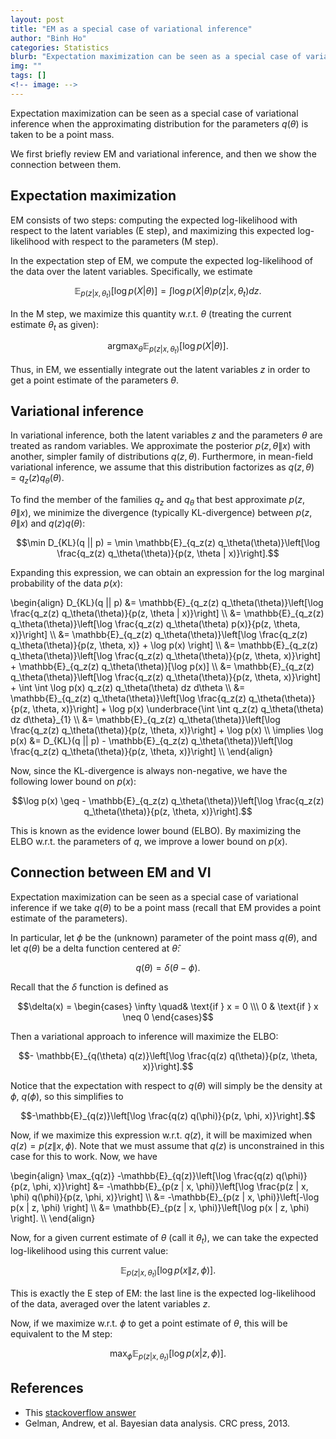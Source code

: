 ```yaml
---
layout: post
title: "EM as a special case of variational inference"
author: "Binh Ho"
categories: Statistics
blurb: "Expectation maximization can be seen as a special case of variational inference when the approximating distribution for the parameters $q(\theta)$ is taken to be a point mass."
img: ""
tags: []
<!-- image: -->
---
```



Expectation maximization can be seen as a special case of variational inference when the approximating distribution for the parameters $q(\theta)$ is taken to be a point mass.

We first briefly review EM and variational inference, and then we show the connection between them.

## Expectation maximization

EM consists of two steps: computing the expected log-likelihood with respect to the latent variables (E step), and maximizing this expected log-likelihood with respect to the parameters (M step).

In the expectation step of EM, we compute the expected log-likelihood of the data over the latent variables. Specifically, we estimate

$$\mathbb{E}_{p(z | x, \theta_t)}[\log p(X | \theta)] = \int \log p(X | \theta) p(z | x, \theta_t) dz.$$

In the M step, we maximize this quantity w.r.t. $\theta$ (treating the current estimate $\theta_t$ as given):

$$\text{arg} \max_{\theta} \mathbb{E}_{p(z | x, \theta_t)}[\log p(X | \theta)].$$

Thus, in EM, we essentially integrate out the latent variables $z$ in order to get a point estimate of the parameters $\theta$.

## Variational inference

In variational inference, both the latent variables $z$ and the parameters $\theta$ are treated as random variables. We approximate the posterior $p(z, \theta \| x)$ with another, simpler family of distributions $q(z, \theta)$. Furthermore, in mean-field variational inference, we assume that this distribution factorizes as $q(z, \theta) = q_z(z) q_\theta(\theta)$. 

To find the member of the families $q_z$ and $q_\theta$ that best approximate $p(z, \theta \| x)$, we minimize the divergence (typically KL-divergence) between $p(z, \theta \| x)$ and $q(z) q(\theta)$:

$$\min D_{KL}(q || p) = \min \mathbb{E}_{q_z(z) q_\theta(\theta)}\left[\log \frac{q_z(z) q_\theta(\theta)}{p(z, \theta | x)}\right].$$

Expanding this expression, we can obtain an expression for the log marginal probability of the data $p(x)$:

\begin{align} D_{KL}(q \|\| p) &= \mathbb{E}\_{q_z(z) q_\theta(\theta)}\left\[\log \frac{q_z(z) q_\theta(\theta)}{p(z, \theta \| x)}\right\] \\\ &= \mathbb{E}\_{q_z(z) q_\theta(\theta)}\left\[\log \frac{q_z(z) q_\theta(\theta) p(x)}{p(z, \theta, x)}\right\] \\\ &= \mathbb{E}\_{q_z(z) q_\theta(\theta)}\left\[\log \frac{q_z(z) q_\theta(\theta)}{p(z, \theta, x)} + \log p(x) \right\] \\\ &= \mathbb{E}\_{q_z(z) q_\theta(\theta)}\left\[\log \frac{q_z(z) q_\theta(\theta)}{p(z, \theta, x)}\right\] + \mathbb{E}\_{q_z(z) q_\theta(\theta)}[\log p(x)] \\\ &= \mathbb{E}\_{q_z(z) q_\theta(\theta)}\left\[\log \frac{q_z(z) q_\theta(\theta)}{p(z, \theta, x)}\right\] + \int \int \log p(x) q_z(z) q_\theta(\theta) dz d\theta \\\ &= \mathbb{E}\_{q_z(z) q_\theta(\theta)}\left\[\log \frac{q_z(z) q_\theta(\theta)}{p(z, \theta, x)}\right\] + \log p(x) \underbrace{\int \int q_z(z) q_\theta(\theta) dz d\theta}\_{1} \\\ &= \mathbb{E}\_{q_z(z) q_\theta(\theta)}\left\[\log \frac{q_z(z) q_\theta(\theta)}{p(z, \theta, x)}\right\] + \log p(x) \\\ \implies \log p(x) &= D_{KL}(q \|\| p) - \mathbb{E}\_{q_z(z) q_\theta(\theta)}\left\[\log \frac{q_z(z) q_\theta(\theta)}{p(z, \theta, x)}\right\] \\\ \end{align}

Now, since the KL-divergence is always non-negative, we have the following lower bound on $p(x)$:

$$\log p(x) \geq - \mathbb{E}_{q_z(z) q_\theta(\theta)}\left[\log \frac{q_z(z) q_\theta(\theta)}{p(z, \theta, x)}\right].$$

This is known as the evidence lower bound (ELBO). By maximizing the ELBO w.r.t. the parameters of $q$, we improve a lower bound on $p(x)$.

## Connection between EM and VI

Expectation maximization can be seen as a special case of variational inference if we take $q(\theta)$ to be a point mass (recall that EM provides a point estimate of the parameters).

In particular, let $\phi$ be the (unknown) parameter of the point mass $q(\theta)$, and let $q(\theta)$ be a delta function centered at $\hat{\theta}$:

$$q(\theta) = \delta(\theta - \phi).$$

Recall that the $\delta$ function is defined as 

$$\delta(x) = \begin{cases} \infty \quad& \text{if } x = 0 \\\ 0 & \text{if } x \neq 0 \end{cases}$$

Then a variational approach to inference will maximize the ELBO:

$$- \mathbb{E}_{q(\theta) q(z)}\left[\log \frac{q(z) q(\theta)}{p(z, \theta, x)}\right].$$

Notice that the expectation with respect to $q(\theta)$ will simply be the density at $\phi$, $q(\phi)$, so this simplifies to

$$-\mathbb{E}_{q(z)}\left[\log \frac{q(z) q(\phi)}{p(z, \phi, x)}\right].$$

Now, if we maximize this expression w.r.t. $q(z)$, it will be maximized when $q(z) = p(z \| x, \phi)$. Note that we must assume that $q(z)$ is unconstrained in this case for this to work. Now, we have

\begin{align} \max_{q(z)} -\mathbb{E}\_{q(z)}\left\[\log \frac{q(z) q(\phi)}{p(z, \phi, x)}\right\] &= -\mathbb{E}\_{p(z \| x, \phi)}\left\[\log \frac{p(z \| x, \phi) q(\phi)}{p(z, \phi, x)}\right\] \\\ &= -\mathbb{E}\_{p(z \| x, \phi)}\left\[-\log p(x \| z, \phi) \right\] \\\ &= \mathbb{E}\_{p(z \| x, \phi)}\left\[\log p(x \| z, \phi) \right\]. \\\ \end{align}

Now, for a given current estimate of $\theta$ (call it $\theta_t$), we can take the expected log-likelihood using this current value:

$$\mathbb{E}_{p(z | x, \theta_t)}\left[\log p(x \| z, \phi) \right].$$


This is exactly the E step of EM: the last line is the expected log-likelihood of the data, averaged over the latent variables $z$.

Now, if we maximize w.r.t. $\phi$ to get a point estimate of $\theta$, this will be equivalent to the M step:

$$\max_{\phi} \mathbb{E}_{p(z | x, \theta_t)}\left[\log p(x | z, \phi) \right].$$

## References

- This [stackoverflow answer](https://stats.stackexchange.com/questions/105661/relation-between-variational-bayes-and-em)
- Gelman, Andrew, et al. Bayesian data analysis. CRC press, 2013.


